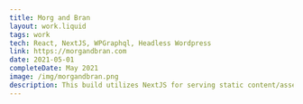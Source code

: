 ```yaml
---
title: Morg and Bran  
layout: work.liquid
tags: work
tech: React, NextJS, WPGraphql, Headless Wordpress
link: https://morgandbran.com
date: 2021-05-01
completeDate: May 2021
image: /img/morgandbran.png
description: This build utilizes NextJS for serving static content/assets and file based routing amongst a plethora of other features. The content is being pulled from a Wordpress instance hosted on Flywheel and is integrated with NextJS via Apollo. I've dreamed of building a site like this since my first journeys into web development. 
---
```


